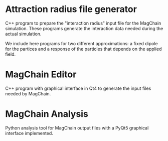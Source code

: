 # Attraction radius file generator

C++ program to prepare the "interaction radius" input file for the MagChain simulation.
These programs generate the interaction data needed during the actual simulation.

We include here programs for two different approximations: a fixed dipole for the partices and a response of the particles that depends on the applied field.

# MagChain Editor

C++ program with graphical interface in Qt4 to generate the input files needed by MagChain.


# MagChain Analysis

Python analysis tool for MagChain output files with a PyQt5 graphical interface implemented.
